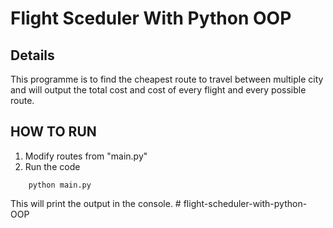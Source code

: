 # Flight Sceduler With Python OOP

## Details
This programme is to find the  cheapest route to travel between multiple city and will output the total cost and cost of every flight and every possible route.

## HOW TO RUN
1. Modify routes from "main.py"
2. Run the code
```
    python main.py
```
This will print the output in the console. # flight-scheduler-with-python-OOP
